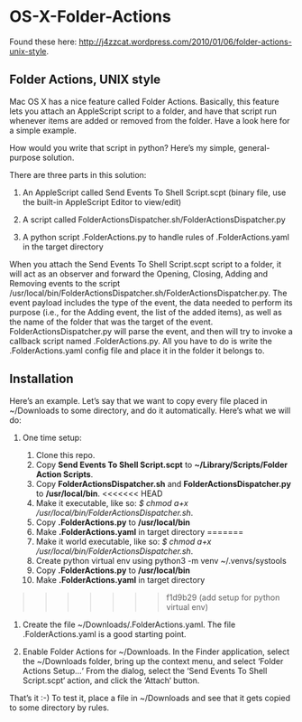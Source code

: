 OS-X-Folder-Actions
===================
Found these here: http://j4zzcat.wordpress.com/2010/01/06/folder-actions-unix-style.

## Folder Actions, UNIX style

Mac OS X has a nice feature called Folder Actions. Basically, this feature lets you attach an AppleScript script to a folder, and have that script run whenever items are added or removed from the folder. Have a look here for a simple example.

How would you write that script in python? Here’s my simple, general-purpose solution.

There are three parts in this solution:

1. An AppleScript called Send Events To Shell Script.scpt (binary file, use the built-in AppleScript Editor to view/edit)

1. A script called FolderActionsDispatcher.sh/FolderActionsDispatcher.py

1. A python script .FolderActions.py to handle rules of .FolderActions.yaml in the target directory

When you attach the Send Events To Shell Script.scpt script to a folder, it will act as an observer and forward the Opening, Closing, Adding and Removing events to the script /usr/local/bin/FolderActionsDispatcher.sh/FolderActionsDispatcher.py. The event payload includes the type of the event, the data needed to perform its purpose (i.e., for the Adding event, the list of the added items), as well as the name of the folder that was the target of the event. FolderActionsDispatcher.py will parse the event, and then will try to invoke a callback script named .FolderActions.py. All you have to do is write the .FolderActions.yaml config file and place it in the folder it belongs to.

## Installation

Here’s an example. Let’s say that we want to copy every file placed in ~/Downloads to some directory, and do it automatically. Here’s what we will do:

1. One time setup:
 
   1. Clone this repo.
   2. Copy **Send Events To Shell Script.scpt** to **~/Library/Scripts/Folder Action Scripts**. 
   2. Copy **FolderActionsDispatcher.sh** and **FolderActionsDispatcher.py** to **/usr/local/bin**.
<<<<<<< HEAD
   3. Make it executable, like so: _$ chmod a+x /usr/local/bin/FolderActionsDispatcher.sh_.
   4. Copy **.FolderActions.py** to **/usr/local/bin**
   5. Make **.FolderActions.yaml** in target directory
=======
   3. Make it world executable, like so: _$ chmod a+x /usr/local/bin/FolderActionsDispatcher.sh_.
   4. Create python virtual env using python3 -m venv ~/.venvs/systools
   5. Copy **.FolderActions.py** to **/usr/local/bin**
   6. Make **.FolderActions.yaml** in target directory
>>>>>>> f1d9b29 (add setup for python virtual env)

1. Create the file ~/Downloads/.FolderActions.yaml. The file .FolderActions.yaml is a good starting point.

1. Enable Folder Actions for ~/Downloads. In the Finder application, select the ~/Downloads folder, bring up the context menu, and select ‘Folder Actions Setup…‘ From the dialog, select the ‘Send Events To Shell Script.scpt‘ action, and click the ‘Attach‘ button.

That’s it :-) To test it, place a file in ~/Downloads and see that it gets copied to some directory by rules.

